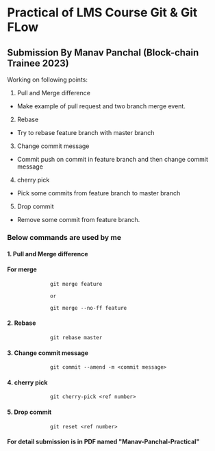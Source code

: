 # Practical of LMS Course Git & Git FLow
## Submission By Manav Panchal (Block-chain Trainee 2023)

Working on following points:

1. Pull and Merge difference

- Make example of pull request and two branch merge event.

2. Rebase

- Try to rebase feature branch with master branch 

3. Change commit message

- Commit push on commit in feature branch and then change commit message

4. cherry pick

- Pick some commits from feature branch to master branch

5. Drop commit

- Remove some commit from feature branch.

### Below commands are used by me
#### 1. Pull and Merge difference


#### For merge
                  git merge feature
                  
                  or
                  
                  git merge --no-ff feature

#### 2. Rebase
                  git rebase master 

#### 3. Change commit message
                  git commit --amend -m <commit message> 
#### 4. cherry pick
                  git cherry-pick <ref number>   
#### 5. Drop commit
                  git reset <ref number>
#### For detail submission is in PDF named "Manav-Panchal-Practical"